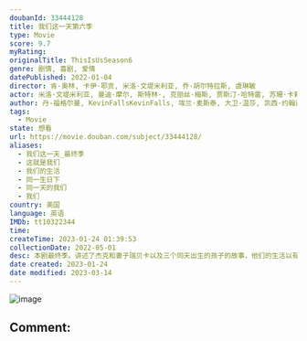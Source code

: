 ```yaml
---
doubanId: 33444128
title: 我们这一天第六季
type: Movie
score: 9.7
myRating: 
originalTitle: ThisIsUsSeason6
genre: 剧情, 喜剧, 爱情
datePublished: 2022-01-04
director: 肯·奥林, 卡伊·耶贡, 米洛·文堤米利亚, 乔·胡尔特拉斯, 虞琳敏
actor: 米洛·文堤米利亚, 曼迪·摩尔, 斯特林·, 克丽丝·梅斯, 贾斯汀·哈特雷, 苏珊·卡莉奇·沃森, 克里斯·沙利文, 乔·胡尔特拉斯, 凯特琳·汤普森, 厄里斯·贝克, 帕克·贝茨, 安萨特·布莱克, 朗尼·查维斯, 奈尔斯·菲奇, 克里斯·吉尔, 麦肯齐·汉奇恰克, 费丝·赫尔曼, 利丽克·罗斯, 洛根·施罗耶, 汉娜·蔡勒
author: 丹·福格尔曼, KevinFallsKevinFalls, 埃兰·麦斯泰, 大卫·温莎, 凯西·约翰逊
tags:
  - Movie
state: 想看
url: https://movie.douban.com/subject/33444128/
aliases:
  - 我们这一天_最终季
  - 这就是我们
  - 我们的生活
  - 同一生日下
  - 同一天的我们
  - 我们
country: 美国
language: 英语
IMDb: tt10322344
time: 
createTime: 2023-01-24 01:39:53
collectionDate: 2022-05-01
desc: 本剧最终季。讲述了杰克和妻子瑞贝卡以及三个同天出生的孩子的故事，他们的生活以有趣的方式交叉在一起，真实且感动。虽然天下没有不散的宴席，但留给人的回忆是永恒的。
date created: 2023-01-24
date modified: 2023-03-14
---
```


![image](p2758013960.jpg)

Comment:
---
